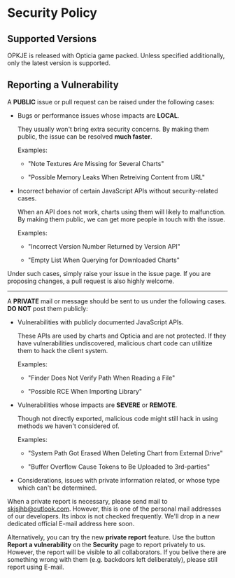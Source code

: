 # Security Policy

## Supported Versions

OPKJE is released with Opticia game packed. Unless specified additionally, only the latest version is supported.

## Reporting a Vulnerability

A **PUBLIC** issue or pull request can be raised under the following cases:

- Bugs or performance issues whose impacts are **LOCAL**.

  They usually won't bring extra security concerns. By making them public, the issue can be resolved **much faster**.

  Examples:

    - "Note Textures Are Missing for Several Charts"

    - "Possible Memory Leaks When Retreiving Content from URL"

- Incorrect behavior of certain JavaScript APIs without security-related cases.

  When an API does not work, charts using them will likely to malfunction. By making them public, we can get more people
  in touch with the issue.

  Examples:

    - "Incorrect Version Number Returned by Version API"

    - "Empty List When Querying for Downloaded Charts"

Under such cases, simply raise your issue in the issue page. If you are proposing changes, a pull request is also highly
welcome.

---

A **PRIVATE** mail or message should be sent to us under the following cases. **DO NOT** post them publicly:

- Vulnerabilities with publicly documented JavaScript APIs.

  These APIs are used by charts and Opticia and are not protected. If they have vulnerabilities undiscovered, malicious
  chart code can utilitize them to hack the client system.

  Examples:

    - "Finder Does Not Verify Path When Reading a File"

    - "Possible RCE When Importing Library"

- Vulnerabilities whose impacts are **SEVERE** or **REMOTE**.

  Though not directly exported, malicious code might still hack in using methods we haven't considered of.

  Examples:

    - "System Path Got Erased When Deleting Chart from External Drive"

    - "Buffer Overflow Cause Tokens to Be Uploaded to 3rd-parties"

- Considerations, issues with private information related, or whose type which can't be determined.

When a private report is necessary, please send mail to [skjsjhb@outlook.com](mailto:skjsjhb@outlook.com). However, this
is one of the personal mail addresses of our developers. Its inbox is not checked frequently. We'll drop in a new
dedicated official E-mail address here soon.

Alternatively, you can try the new **private report** feature. Use the button **Report a vulnerability** on the
**Security** page to report privately to us. However, the report will be visible to all collaborators. If you
belive there are something wrong with them (e.g. backdoors left deliberately), please still report using E-mail.
